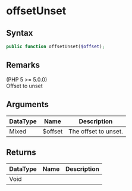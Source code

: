 # offsetUnset
## Syntax

```php
public function offsetUnset($offset);
```

## Remarks

(PHP 5 &gt;= 5.0.0)<br/>
Offset to unset

## Arguments

| DataType | Name | Description |
| --- | --- | --- |
| Mixed | $offset | The offset to unset. | 

## Returns

| DataType | Name | Description |
| --- | --- | --- |
| Void | | |